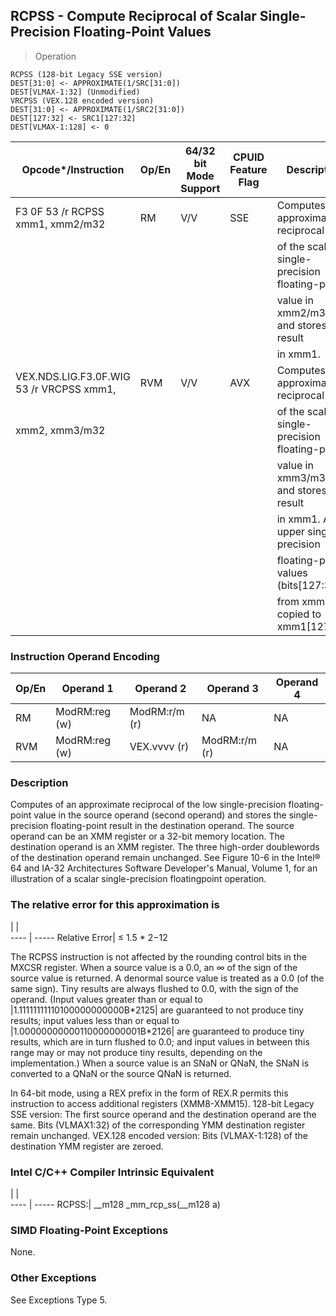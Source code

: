 ## RCPSS - Compute Reciprocal of Scalar Single-Precision Floating-Point Values

> Operation

``` slim
RCPSS (128-bit Legacy SSE version)
DEST[31:0] <- APPROXIMATE(1/SRC[31:0])
DEST[VLMAX-1:32] (Unmodified)
VRCPSS (VEX.128 encoded version)
DEST[31:0] <- APPROXIMATE(1/SRC2[31:0])
DEST[127:32] <- SRC1[127:32]
DEST[VLMAX-1:128] <- 0

```

 Opcode\*/Instruction                     | Op/En| 64/32 bit Mode Support| CPUID Feature Flag| Description                                  
 ---  | --- | --- | --- | ---
 F3 0F 53 /r RCPSS xmm1, xmm2/m32        | RM   | V/V                   | SSE               | Computes the approximate reciprocal          
                                         |      |                       |                   | of the scalar single-precision floating-point
                                         |      |                       |                   | value in xmm2/m32 and stores the result      
                                         |      |                       |                   | in xmm1.                                     
 VEX.NDS.LIG.F3.0F.WIG 53 /r VRCPSS xmm1,| RVM  | V/V                   | AVX               | Computes the approximate reciprocal          
 xmm2, xmm3/m32                          |      |                       |                   | of the scalar single-precision floating-point
                                         |      |                       |                   | value in xmm3/m32 and stores the result      
                                         |      |                       |                   | in xmm1. Also, upper single precision        
                                         |      |                       |                   | floating-point values (bits[127:32])         
                                         |      |                       |                   | from xmm2 are copied to xmm1[127:32].        

### Instruction Operand Encoding
 Op/En| Operand 1    | Operand 2    | Operand 3    | Operand 4
 ---  | --- | --- | --- | ---
 RM   | ModRM:reg (w)| ModRM:r/m (r)| NA           | NA       
 RVM  | ModRM:reg (w)| VEX.vvvv (r) | ModRM:r/m (r)| NA       

### Description
Computes of an approximate reciprocal of the low single-precision floating-point
value in the source operand (second operand) and stores the single-precision
floating-point result in the destination operand. The source operand can be
an XMM register or a 32-bit memory location. The destination operand is an XMM
register. The three high-order doublewords of the destination operand remain
unchanged. See Figure 10-6 in the Intel® 64 and IA-32 Architectures Software
Developer's Manual, Volume 1, for an illustration of a scalar single-precision
floatingpoint operation.

### The relative error for this approximation is

   | |  
---- | -----
Relative Error| ≤ 1.5 \* 2−12

The RCPSS instruction is not affected by the rounding control bits in the MXCSR
register. When a source value is a 0.0, an ∞ of the sign of the source value
is returned. A denormal source value is treated as a 0.0 (of the same sign).
Tiny results are always flushed to 0.0, with the sign of the operand. (Input
values greater than or equal to |1.11111111110100000000000B\*2125| are guaranteed
to not produce tiny results; input values less than or equal to |1.00000000000110000000001B\*2126|
are guaranteed to produce tiny results, which are in turn flushed to 0.0; and
input values in between this range may or may not produce tiny results, depending
on the implementation.) When a source value is an SNaN or QNaN, the SNaN is
converted to a QNaN or the source QNaN is returned.

In 64-bit mode, using a REX prefix in the form of REX.R permits this instruction
to access additional registers (XMM8-XMM15). 128-bit Legacy SSE version: The
first source operand and the destination operand are the same. Bits (VLMAX1:32)
of the corresponding YMM destination register remain unchanged. VEX.128 encoded
version: Bits (VLMAX-1:128) of the destination YMM register are zeroed.



### Intel C/C++ Compiler Intrinsic Equivalent
   | |  
---- | -----
 RCPSS:| __m128 _mm_rcp_ss(__m128 a)

### SIMD Floating-Point Exceptions
None.


### Other Exceptions
See Exceptions Type 5.
